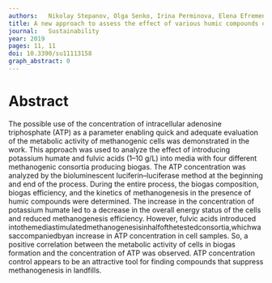 ```yaml
---
authors:   Nikolay Stepanov, Olga Senko, Irina Perminova, Elena Efremenko 
title: A new approach to assess the effect of various humic compounds on the metabolic activity of cells participating in methanogenesis
journal:   Sustainability
year: 2019
pages: 11, 11
doi: 10.3390/su11113158
graph_abstract: 0
---
```



# Abstract

The possible use of the concentration of intracellular adenosine triphosphate (ATP) as a parameter enabling quick and adequate evaluation of the metabolic activity of methanogenic cells was demonstrated in the work. This approach was used to analyze the effect of introducing potassium humate and fulvic acids (1–10 g/L) into media with four different methanogenic consortia producing biogas. The ATP concentration was analyzed by the bioluminescent luciferin–luciferase method at the beginning and end of the process. During the entire process, the biogas composition, biogas efficiency, and the kinetics of methanogenesis in the presence of humic compounds were determined. The increase in the concentration of potassium humate led to a decrease in the overall energy status of the cells and reduced methanogenesis efficiency. However, fulvic acids introduced intothemediastimulatedmethanogenesisinhalfofthetestedconsortia,whichwasaccompaniedbyan increase in ATP concentration in cell samples. So, a positive correlation between the metabolic activity of cells in biogas formation and the concentration of ATP was observed. ATP concentration control appears to be an attractive tool for finding compounds that suppress methanogenesis in landfills.